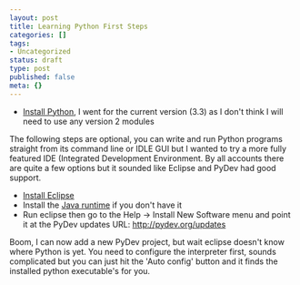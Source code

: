 ```yaml
---
layout: post
title: Learning Python First Steps
categories: []
tags:
- Uncategorized
status: draft
type: post
published: false
meta: {}
---
```

<ul>
	<li><span style="line-height:13px;"><a href="http://www.python.org/download/">Install Python</a>, I went for the current version (3.3) as I don't think I will need to use any version 2 modules</span></li>
</ul>
The following steps are optional, you can write and run Python programs straight from its command line or IDLE GUI but I wanted to try a more fully featured IDE (Integrated Development Environment. By all accounts there are quite a few options but it sounded like Eclipse and PyDev had good support.
<ul>
	<li><a href="http://www.eclipse.org/downloads/">Install Eclipse</a></li>
	<li>Install the <a href="http://www.java.com/en/download/">Java runtime</a> if you don't have it</li>
	<li>Run eclipse then go to the Help -&gt; Install New Software menu and point it at the PyDev updates URL: <a href="http://pydev.org/updates" rel="nofollow">http://pydev.org/updates</a></li>
</ul>
Boom, I can now add a new PyDev project, but wait eclipse doesn't know where Python is yet. You need to configure the interpreter first, sounds complicated but you can just hit the 'Auto config' button and it finds the installed python  executable's  for you.
